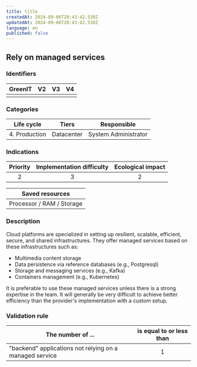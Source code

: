 ```yaml
---
title: title
createdAt: 2024-09-06T20:43:42.530Z
updatedAt: 2024-09-06T20:43:42.530Z
language: en
published: false
---
```

## Rely on managed services

### Identifiers

| GreenIT | V2  | V3  | V4  |
| :-----: | :-: | :-: | :-: |
|         |     |     |     |

### Categories

|  Life cycle   |   Tiers    |     Responsible      |
| :-----------: | :--------: | :------------------: |
| 4. Production | Datacenter | System Administrator |

### Indications

| Priority | Implementation difficulty | Ecological impact |
| :------: | :-----------------------: | :---------------: |
|    2     |             3             |         2         |

|      Saved resources      |
| :-----------------------: |
| Processor / RAM / Storage |

### Description

Cloud platforms are specialized in setting up resilient, scalable, efficient, secure, and shared infrastructures. They offer managed services based on these infrastructures such as:

- Multimedia content storage
- Data persistence via reference databases (e.g., Postgresql)
- Storage and messaging services (e.g., Kafka)
- Containers management (e.g., Kubernetes)

It is preferable to use these managed services unless there is a strong expertise in the team.
It will generally be very difficult to achieve better efficiency than the provider's implementation with a custom setup.

### Validation rule

| The number of ...                                       | is equal to or less than |
| ------------------------------------------------------- | :----------------------: |
| "backend" applications not relying on a managed service |            1             |
